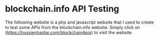 # blockchain.info API Testing

The following website is a php and javascript website that I used to create to test some APIs from the blockchain.info website.
Simply click on (https://hussienhaidar.com/blockchainApis) to visit the website
